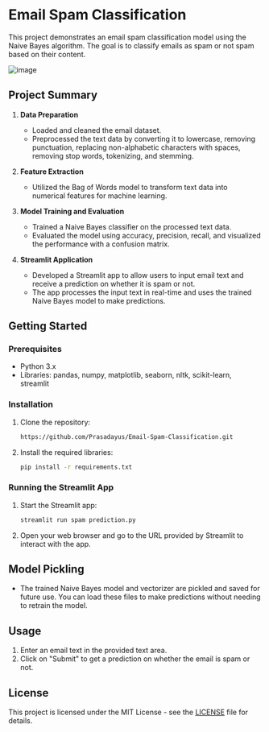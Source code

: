 # Email Spam Classification

This project demonstrates an email spam classification model using the Naive Bayes algorithm. The goal is to classify emails as spam or not spam based on their content.

![image](https://github.com/user-attachments/assets/8146b318-4463-427d-9232-8067fc9189f9)




## Project Summary

1. **Data Preparation**
   - Loaded and cleaned the email dataset.
   - Preprocessed the text data by converting it to lowercase, removing punctuation, replacing non-alphabetic characters with spaces, removing stop words, tokenizing, and stemming.

2. **Feature Extraction**
   - Utilized the Bag of Words model to transform text data into numerical features for machine learning.

3. **Model Training and Evaluation**
   - Trained a Naive Bayes classifier on the processed text data.
   - Evaluated the model using accuracy, precision, recall, and visualized the performance with a confusion matrix.

4. **Streamlit Application**
   - Developed a Streamlit app to allow users to input email text and receive a prediction on whether it is spam or not.
   - The app processes the input text in real-time and uses the trained Naive Bayes model to make predictions.

## Getting Started

### Prerequisites

- Python 3.x
- Libraries: pandas, numpy, matplotlib, seaborn, nltk, scikit-learn, streamlit

### Installation

1. Clone the repository:
    ```sh
   https://github.com/Prasadayus/Email-Spam-Classification.git
    ```

2. Install the required libraries:
    ```sh
    pip install -r requirements.txt
    ```

### Running the Streamlit App

1. Start the Streamlit app:
    ```sh
    streamlit run spam prediction.py
    ```

2. Open your web browser and go to the URL provided by Streamlit to interact with the app.

## Model Pickling

- The trained Naive Bayes model and vectorizer are pickled and saved for future use. You can load these files to make predictions without needing to retrain the model.

## Usage

1. Enter an email text in the provided text area.
2. Click on "Submit" to get a prediction on whether the email is spam or not.

## License

This project is licensed under the MIT License - see the [LICENSE](LICENSE) file for details.
